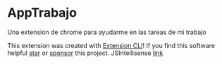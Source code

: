 # AppTrabajo

Una extension de chrome para ayudarme en las tareas de mi trabajo

This extension was created with [Extension CLI](https://oss.mobilefirst.me/extension-cli/)!
If you find this software helpful [star](https://github.com/MobileFirstLLC/extension-cli/) or [sponsor](https://github.com/sponsors/MobileFirstLLC) this project.
JSIntellisense [link](https://github.com/cmc19/js-intellisense/tree/master)

